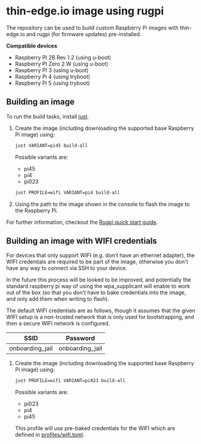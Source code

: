 # thin-edge.io image using rugpi

The repository can be used to build custom Raspberry Pi images with thin-edge.io and rugpi (for firmware updates) pre-installed.

**Compatible devices**

* Raspberry PI 2B Rev 1.2 (using u-boot)
* Raspberry PI Zero 2 W (using u-boot)
* Raspberry PI 3 (using u-boot)
* Raspberry Pi 4 (using tryboot)
* Raspberry Pi 5 (using tryboot)

## Building an image

To run the build tasks, install [just](https://just.systems/man/en/chapter_5.html).

1. Create the image (including downloading the supported base Raspberry Pi image) using:

    ```sh
    just VARIANT=pi45 build-all
    ```

    Possible variants are:

    * pi45
    * pi4
    * pi023

    ```sh
    just PROFILE=wifi VARIANT=pi4 build-all
    ```

2. Using the path to the image shown in the console to flash the image to the Raspberry Pi.


For further information, checkout the [Rugpi quick start guide](https://oss.silitics.com/rugpi/docs/getting-started).

## Building an image with WIFI credentials

For devices that only support WIFI (e.g. don't have an ethernet adapter), the WIFI credentials are required to be part of the image, otherwise you don't have any way to connect via SSH to your device.

In the future this process will be looked to be improved, and potentially the standard raspberry pi way of using the wpa_supplicant will enable to work out of the box (so that you don't have to bake credentials into the image, and only add them when writing to flash).

The default WIFI credentials are as follows, though it assumes that the given WIFI setup is a non-trusted network that is only used for bootstrapping, and then a secure WIFI network is configured.

|SSID|Password|
|----|--------|
|onboarding_jail|onboarding_jail|

1. Create the image (including downloading the supported base Raspberry Pi image) using:

    ```sh
    just PROFILE=wifi VARIANT=pi023 build-all
    ```

    Possible variants are:

    * pi023
    * pi4
    * pi45

    This profile will use pre-baked credentials for the WIFI which are defined in [profiles/wifi.toml](profiles/wifi.toml).
